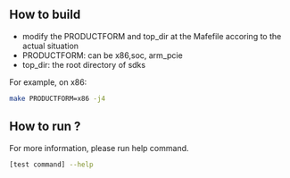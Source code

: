 ## How to build
 * modify the PRODUCTFORM and top_dir at the Mafefile accoring to the actual situation
 * PRODUCTFORM: can be x86,soc, arm_pcie
 * top_dir: the root directory of sdks
 
For example, on x86:
``` bash
make PRODUCTFORM=x86 -j4
```
## How to run ?

For more information, please run help command.
``` bash 
[test command] --help
```

